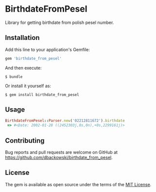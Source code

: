# BirthdateFromPesel

Library for getting birthdate from polish pesel number.

## Installation

Add this line to your application's Gemfile:

```ruby
gem 'birthdate_from_pesel'
```

And then execute:

    $ bundle

Or install it yourself as:

    $ gem install birthdate_from_pesel

## Usage

```ruby
BirthdateFromPesel::Parser.new('02212811672').birthdate
 => #<Date: 2002-01-28 ((2452303j,0s,0n),+0s,2299161j)> 
```

## Contributing

Bug reports and pull requests are welcome on GitHub at https://github.com/dbackowski/birthdate_from_pesel.


## License

The gem is available as open source under the terms of the [MIT License](http://opensource.org/licenses/MIT).

